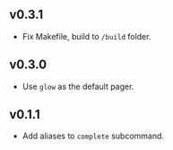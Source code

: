 ## v0.3.1

- Fix Makefile, build to `/build` folder.

## v0.3.0

- Use `glow` as the default pager.

## v0.1.1

- Add aliases to `complete` subcommand.
